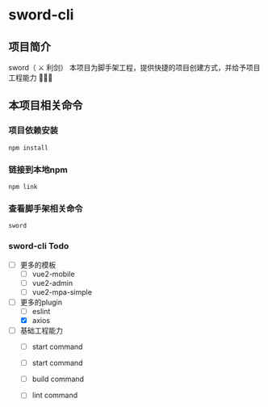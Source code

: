 # sword-cli

## 项目简介
sword（ ⚔️ 利剑）
本项目为脚手架工程，提供快捷的项目创建方式，并给予项目工程能力 🚀🚀🚀


## 本项目相关命令

### 项目依赖安装
```
npm install
```
### 链接到本地npm
```
npm link
```

### 查看脚手架相关命令
```
sword 
```

### sword-cli Todo
- [ ] 更多的模板
    - [ ] vue2-mobile
    - [ ] vue2-admin
    - [ ] vue2-mpa-simple
- [ ] 更多的plugin
    - [ ] eslint
    - [x] axios
- [ ] 基础工程能力
    - [ ] start command
    - [ ] start command
    - [ ] build command
    - [ ] lint command

